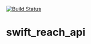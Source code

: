 [![Build Status](https://travis-ci.org/illuminateeducation/swift_reach_api.svg?branch=master)](https://travis-ci.org/illuminateeducation/swift_reach_api)

# swift_reach_api
